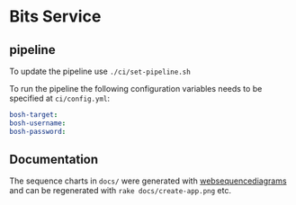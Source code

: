 # Bits Service

## pipeline

To update the pipeline use `./ci/set-pipeline.sh`

To run the pipeline the following configuration variables needs to be specified at `ci/config.yml`:
```yaml
bosh-target:
bosh-username:
bosh-password:
```

## Documentation

The sequence charts in `docs/` were generated with [websequencediagrams](https://www.websequencediagrams.com/) and can be regenerated with `rake docs/create-app.png` etc.
